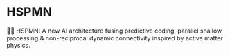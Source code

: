 # HSPMN
🔬🧠 HSPMN: A new AI architecture fusing predictive coding, parallel shallow processing &amp; non-reciprocal dynamic connectivity inspired by active matter physics.
